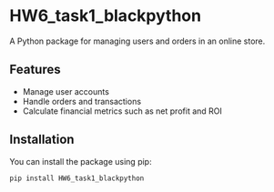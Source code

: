 # HW6_task1_blackpython

A Python package for managing users and orders in an online store.

## Features

- Manage user accounts
- Handle orders and transactions
- Calculate financial metrics such as net profit and ROI

## Installation

You can install the package using pip:

```bash
pip install HW6_task1_blackpython